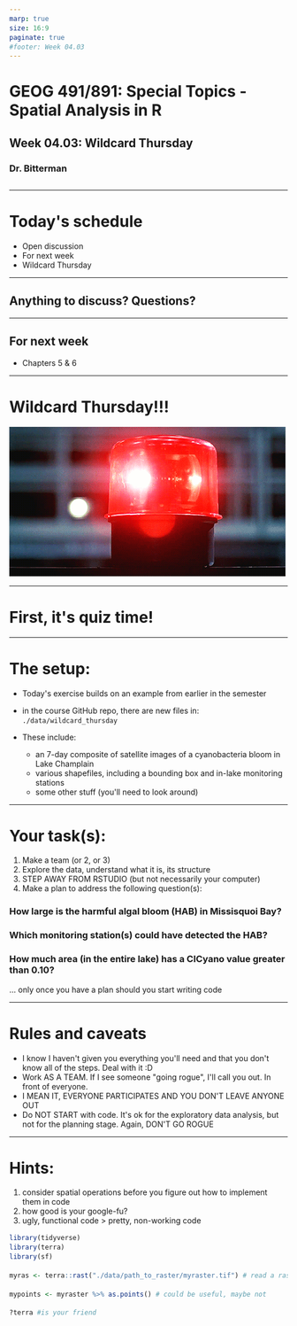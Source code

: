 ```yaml
---
marp: true
size: 16:9 
paginate: true
#footer: Week 04.03
---
```


# GEOG 491/891: Special Topics - Spatial Analysis in R

## 

## Week 04.03: Wildcard Thursday

### Dr. Bitterman

## 

---

# Today's schedule

- Open discussion
- For next week
- Wildcard Thursday

---

## Anything to discuss? Questions?

---

## For next week

- Chapters 5 & 6

---

# Wildcard Thursday!!!

![width:600px](./images/lights.gif)

---

# First, it's quiz time!

---

# The setup:

- Today's exercise builds on an example from earlier in the semester

- in the course GitHub repo, there are new files in:
`./data/wildcard_thursday`

- These include:
  - an 7-day composite of satellite images of a cyanobacteria bloom in Lake Champlain
  - various shapefiles, including a bounding box and in-lake monitoring stations
  - some other stuff (you'll need to look around)

---

# Your task(s):

1. Make a team (or 2, or 3)
2. Explore the data, understand what it is, its structure
3. STEP AWAY FROM RSTUDIO (but not necessarily your computer)
4. Make a plan to address the following question(s):

### How large is the harmful algal bloom (HAB) in Missisquoi Bay?

### Which monitoring station(s) could have detected the HAB?

### How much area (in the entire lake) has a CICyano value greater than 0.10?

... only once you have a plan should you start writing code

---

# Rules and caveats

- I know I haven't given you everything you'll need and that you don't know all of the steps. Deal with it :D
- Work AS A TEAM. If I see someone "going rogue", I'll call you out. In front of everyone.
- I MEAN IT, EVERYONE PARTICIPATES AND YOU DON'T LEAVE ANYONE OUT
- Do NOT START with code. It's ok for the exploratory data analysis, but not for the planning stage. Again, DON'T GO ROGUE

---

# Hints:

1. consider spatial operations before you figure out how to implement them in code
2. how good is your google-fu?
3. ugly, functional code > pretty, non-working code

```r
library(tidyverse)
library(terra)
library(sf)

myras <- terra::rast("./data/path_to_raster/myraster.tif") # read a raster

mypoints <- myraster %>% as.points() # could be useful, maybe not

?terra #is your friend
```
